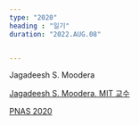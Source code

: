 ```yaml
---
type: "2020"
heading : "일기"
duration: "2022.AUG.08"


---
```

 
  Jagadeesh S. Moodera
 
 [Jagadeesh S. Moodera, MIT 교수](https://physics.mit.edu/physics-directory/jagadeesh-moodera/)
 
 [PNAS 2020](https://www.pnas.org/doi/epdf/10.1073/pnas.1919753117)
 